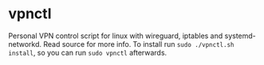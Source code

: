 # vpnctl

Personal VPN control script for linux with wireguard, iptables and systemd-networkd. Read source for more info. To install run `sudo ./vpnctl.sh install`, so you can run `sudo vpnctl` afterwards.
